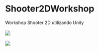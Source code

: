 # Shooter2DWorkshop
Workshop Shooter 2D utilizando Unity
<br><br>
<img src="https://i.makeagif.com/media/10-19-2017/iQ-l5F.gif"></img>
<br><br>
<img src="https://i.makeagif.com/media/10-19-2017/SFo0xL.gif"></img>
